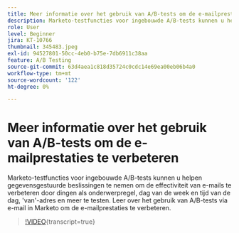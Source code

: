 ```yaml
---
title: Meer informatie over het gebruik van A/B-tests om de e-mailprestaties te verbeteren
description: Marketo-testfuncties voor ingebouwde A/B-tests kunnen u helpen gegevensgestuurde beslissingen te nemen om de effectiviteit van e-mails te verbeteren door dingen als onderwerpregel, dag van de week en tijd van de dag, 'van'-adres en meer te testen. Leer over het gebruik van A/B-tests via e-mail in Marketo om de e-mailprestaties te verbeteren.
role: User
level: Beginner
jira: KT-10766
thumbnail: 345483.jpeg
exl-id: 94527801-50cc-4eb0-b75e-7db6911c38aa
feature: A/B Testing
source-git-commit: 63d4aea1c818d35724c0cdc14e69ea00eb06b4a0
workflow-type: tm+mt
source-wordcount: '122'
ht-degree: 0%

---
```


# Meer informatie over het gebruik van A/B-tests om de e-mailprestaties te verbeteren

Marketo-testfuncties voor ingebouwde A/B-tests kunnen u helpen gegevensgestuurde beslissingen te nemen om de effectiviteit van e-mails te verbeteren door dingen als onderwerpregel, dag van de week en tijd van de dag, &#39;van&#39;-adres en meer te testen. Leer over het gebruik van A/B-tests via e-mail in Marketo om de e-mailprestaties te verbeteren.

>[!VIDEO](https://video.tv.adobe.com/v/345483/?quality=12&learn=on){transcript=true}
